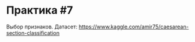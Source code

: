 # Практика #7

Выбор признаков. Датасет: https://www.kaggle.com/amir75/caesarean-section-classification